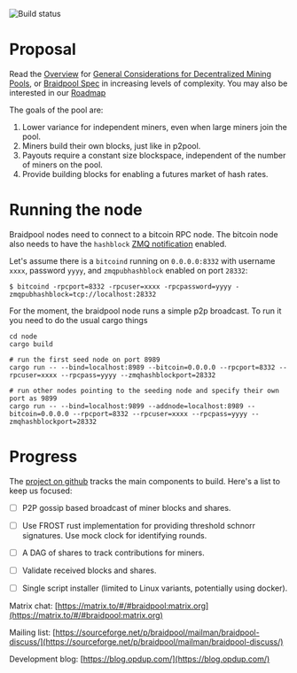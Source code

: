 
![Build status](https://github.com/wholooks/braidpool/actions/workflows/rust-node.yml/badge.svg)

# Proposal

Read the
[Overview](https://github.com/braidpool/braidpool/blob/master/docs/overview.md)
for [General Considerations for Decentralized Mining Pools](https://github.com/braidpool/braidpool/blob/master/docs/general_considerations.md), or [Braidpool Spec](https://github.com/braidpool/braidpool/blob/master/docs/braidpool_spec.md) in increasing levels of complexity. You may also be interested in our [Roadmap](https://github.com/braidpool/braidpool/blob/master/docs/roadmap.md)

The goals of the pool are:

1. Lower variance for independent miners, even when large miners join the pool.
2. Miners build their own blocks, just like in p2pool.
3. Payouts require a constant size blockspace, independent of the number of
   miners on the pool.
4. Provide building blocks for enabling a futures market of hash rates.

# Running the node

Braidpool nodes need to connect to a bitcoin RPC node. The bitcoin node also needs to have the `hashblock` [ZMQ notification](https://github.com/bitcoin/bitcoin/blob/master/doc/zmq.md) enabled.

Let's assume there is a `bitcoind` running on `0.0.0.0:8332` with username `xxxx`, password `yyyy`, and `zmqpubhashblock` enabled on port `28332`:
```
$ bitcoind -rpcport=8332 -rpcuser=xxxx -rpcpassword=yyyy -zmqpubhashblock=tcp://localhost:28332
```

For the moment, the braidpool node runs a simple p2p broadcast. To run it you need to do
the usual cargo things

```
cd node
cargo build

# run the first seed node on port 8989
cargo run -- --bind=localhost:8989 --bitcoin=0.0.0.0 --rpcport=8332 --rpcuser=xxxx --rpcpass=yyyy --zmqhashblockport=28332

# run other nodes pointing to the seeding node and specify their own port as 9899
cargo run -- --bind=localhost:9899 --addnode=localhost:8989 --bitcoin=0.0.0.0 --rpcport=8332 --rpcuser=xxxx --rpcpass=yyyy --zmqhashblockport=28332
```

# Progress

The [project on github](https://github.com/wholooks/braidpool/projects/1)
tracks the main components to build. Here's a list to keep us focused:

- [ ] P2P gossip based broadcast of miner blocks and shares.
- [ ] Use FROST rust implementation for providing threshold schnorr
      signatures. Use mock clock for identifying rounds.
- [ ] A DAG of shares to track contributions for miners.
- [ ] Validate received blocks and shares.
- [ ] Single script installer (limited to Linux variants, potentially using
      docker).


Matrix chat: [https://matrix.to/#/#braidpool:matrix.org](https://matrix.to/#/#braidpool:matrix.org)

Mailing list: [https://sourceforge.net/p/braidpool/mailman/braidpool-discuss/](https://sourceforge.net/p/braidpool/mailman/braidpool-discuss/)

Development blog: [https://blog.opdup.com/](https://blog.opdup.com/)

